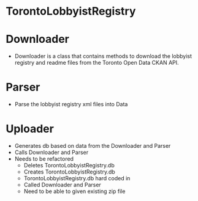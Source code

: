 # TorontoLobbyistRegistry


# Downloader
- Downloader is a class that contains methods to download the lobbyist registry and readme files from the Toronto Open Data CKAN API.

# Parser
- Parse the lobbyist registry xml files into Data

# Uploader
- Generates db based on data from the Downloader and Parser
- Calls Downloader and Parser
- Needs to be refactored
    - Deletes TorontoLobbyistRegistry.db
    - Creates TorontoLobbyistRegistry.db
    - TorontoLobbyistRegistry.db hard coded in
    - Called Downloader and Parser
    - Need to be able to given existing zip file
